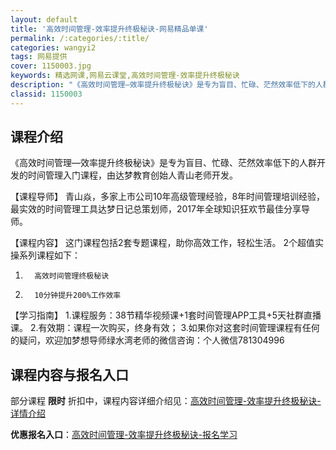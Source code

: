 ```yaml
---
layout: default
title: '高效时间管理-效率提升终极秘诀-网易精品单课'
permalink: /:categories/:title/
categories: wangyi2
tags: 网易提供
cover: 1150003.jpg
keywords: 精选网课,网易云课堂,高效时间管理-效率提升终极秘诀
description: "《高效时间管理—效率提升终极秘诀》是专为盲目、忙碌、茫然效率低下的人群开发的时间管理入门课程，由达梦教育创始人青山老师开发。【课程导师】青山焱，多家上市公司10年高级管理经验，8年时间管理培"
classid: 1150003
---
```


## 课程介绍

《高效时间管理—效率提升终极秘诀》是专为盲目、忙碌、茫然效率低下的人群开发的时间管理入门课程，由达梦教育创始人青山老师开发。

【课程导师】
青山焱，多家上市公司10年高级管理经验，8年时间管理培训经验，最实效的时间管理工具达梦日记总策划师，2017年全球知识狂欢节最佳分享导师。

【课程内容】
这门课程包括2套专题课程，助你高效工作，轻松生活。
2个超值实操系列课程如下：
1.       高效时间管理终极秘诀
2.       10分钟提升200%工作效率

【学习指南】
1.课程服务：38节精华视频课+1套时间管理APP工具+5天社群直播课。
2.有效期：课程一次购买，终身有效；
3.如果你对这套时间管理课程有任何的疑问，欢迎加梦想导师绿水湾老师的微信咨询：个人微信781304996

## 课程内容与报名入口

部分课程 **限时** 折扣中，课程内容详细介绍见：[高效时间管理-效率提升终极秘诀-详情介绍](https://study.163.com/course/introduction/1150003.htm?share=1&shareId=1025206652&utm_campaign=share&utm_medium=iphoneShare&utm_source=&utm_u=1025206652)

**优惠报名入口**：[高效时间管理-效率提升终极秘诀-报名学习](https://study.163.com/course/introduction/1150003.htm?share=1&shareId=1025206652&utm_campaign=share&utm_medium=iphoneShare&utm_source=&utm_u=1025206652)

